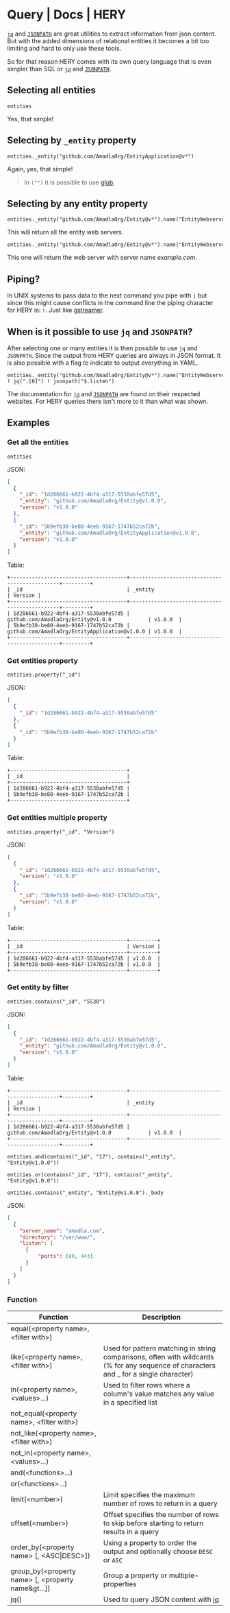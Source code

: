 # Query | Docs | HERY
[`jq`](https://jqlang.github.io/jq/) and [`JSONPATH`](https://jsonpath.com/) are great utilities to extract information from json content. But with the added
dimensions of relational entities it becomes a bit too limiting and hard to only use these tools.

So for that reason HERY comes with its own query language that is even simpler than SQL or [`jq`](https://jqlang.github.io/jq/) and [`JSONPATH`](https://jsonpath.com/).

## Selecting all entities
```heryquery
entities
```
Yes, that simple!

## Selecting by `_entity` property
```heryquery
entities._entity("github.com/AmadlaOrg/EntityApplication@v*")
```

Again, yes, that simple!

> In `("")` it is possible to use [glob](https://en.wikipedia.org/wiki/Glob_(programming)).

## Selecting by any entity property
```heryquery
entities._entity("github.com/AmadlaOrg/Entity@v*").name("EntityWebserver")
```
This will return all the entity web servers.

```heryquery
entities._entity("github.com/AmadlaOrg/Entity@v*").name("EntityWebserver").server_name("example.com")
```
This one will return the web server with server name *example.com*.

## Piping?
In UNIX systems to pass data to the next command you pipe with `|` but since this might cause conflicts in the command line
the piping character for HERY is: `!`. Just like [gstreamer](https://gstreamer.freedesktop.org/).

## When is it possible to use `jq` and `JSONPATH`?
After selecting one or many entities it is then possible to use `jq` and `JSONPATH`. Since the output from HERY queries
are always in JSON format. It is also possible with a flag to indicate to output everything in YAML.

```heryquery
entities._entity("github.com/AmadlaOrg/Entity@v*").name("EntityWebserver") ! jq(".[0]") ! jsonpath("$.listen")
```

The documentation for [`jq`](https://jqlang.github.io/jq/) and [`JSONPATH`](https://jsonpath.com/) are found on their
respected websites. For HERY queries there isn't more to it than what was shown.

## Examples
### Get all the entities
```eql
entities
```

JSON:
```json
[
  {
    "_id": "1d286661-b922-4bf4-a317-5530abfe57d5",
    "_entity": "github.com/AmadlaOrg/Entity@v1.0.0",
    "version": "v1.0.0"
  },
  {
    "_id": "5b9efb38-be80-4eeb-9167-1747b52ca72b",
    "_entity": "github.com/AmadlaOrg/EntityApplication@v1.0.0",
    "version": "v1.0.0"
  }
]
```

Table:
```
+--------------------------------------+-----------------------------------------------+---------+
| _id                                  | _entity                                       | Version |
+--------------------------------------+-----------------------------------------------+---------+
| 1d286661-b922-4bf4-a317-5530abfe57d5 | github.com/AmadlaOrg/Entity@v1.0.0            | v1.0.0  |
| 5b9efb38-be80-4eeb-9167-1747b52ca72b | github.com/AmadlaOrg/EntityApplication@v1.0.0 | v1.0.0  |
+--------------------------------------+-----------------------------------------------+---------+
```

### Get entities property
```eql
entities.property("_id")
```

JSON:
```json
[
  {
    "_id": "1d286661-b922-4bf4-a317-5530abfe57d5"
  },
  {
    "_id": "5b9efb38-be80-4eeb-9167-1747b52ca72b"
  }
]
```

Table:
```
+--------------------------------------+
| _id                                  |
+--------------------------------------+
| 1d286661-b922-4bf4-a317-5530abfe57d5 |
| 5b9efb38-be80-4eeb-9167-1747b52ca72b |
+--------------------------------------+
```

### Get entities multiple property
```eql
entities.property("_id", "Version")
```

JSON:
```json
[
  {
    "_id": "1d286661-b922-4bf4-a317-5530abfe57d5",
    "version": "v1.0.0"
  },
  {
    "_id": "5b9efb38-be80-4eeb-9167-1747b52ca72b",
    "version": "v1.0.0"
  }
]
```

Table:
```
+--------------------------------------+---------+
| _id                                  | Version |
+--------------------------------------+---------+
| 1d286661-b922-4bf4-a317-5530abfe57d5 | v1.0.0  |
| 5b9efb38-be80-4eeb-9167-1747b52ca72b | v1.0.0  |
+--------------------------------------+---------+
```

### Get entity by filter
```eql
entities.contains("_id", "5530")
```

JSON:
```json
[
  {
    "_id": "1d286661-b922-4bf4-a317-5530abfe57d5",
    "_entity": "github.com/AmadlaOrg/Entity@v1.0.0",
    "version": "v1.0.0"
  }
]
```

Table:
```
+--------------------------------------+-----------------------------------------------+---------+
| _id                                  | _entity                                       | Version |
+--------------------------------------+-----------------------------------------------+---------+
| 1d286661-b922-4bf4-a317-5530abfe57d5 | github.com/AmadlaOrg/Entity@v1.0.0            | v1.0.0  |
+--------------------------------------+-----------------------------------------------+---------+
```

```eql
entities.and(contains("_id", "17"), contains("_entity", "Entity@v1.0.0"))
```

```eql
entities.or(contains("_id", "17"), contains("_entity", "Entity@v1.0.0"))
```

```eql
entities.contains("_entity", "Entity@v1.0.0")._body
```

JSON:

```json
[
  {
    "server_name": "amadla.com",
    "directory": "/var/www/",
    "listen": [
      {
          "ports": [80, 443]
      }
    ]
  }
]
```


### Function

| Function                                                    | Description                                                                                                                           |
|-------------------------------------------------------------|---------------------------------------------------------------------------------------------------------------------------------------|
| equal(&lt;property name&gt;, &lt;filter with&gt;)           |                                                                                                                                       |
| like(&lt;property name&gt;, &lt;filter with&gt;)            | Used for pattern matching in string comparisons, often with wildcards (% for any sequence of characters and _ for a single character) |
| in(&lt;property name&gt;, &lt;values&gt;...)                | Used to filter rows where a column's value matches any value in a specified list                                                      |
| not_equal(&lt;property name&gt;, &lt;filter with&gt;)       |                                                                                                                                       |
| not_like(&lt;property name&gt;, &lt;filter with&gt;)        |                                                                                                                                       |
| not_in(&lt;property name&gt;, &lt;values&gt;...)            |                                                                                                                                       |
| and(&lt;functions&gt;...)                                   |                                                                                                                                       |
| or(&lt;functions&gt;...)                                    |                                                                                                                                       |
| limit(&lt;number&gt;)                                       | Limit specifies the maximum number of rows to return in a query                                                                       |
| offset(&lt;number&gt;)                                      | Offset specifies the number of rows to skip before starting to return results in a query                                              |
| order_by(&lt;property name&gt; [, &lt;ASC\|DESC&gt;])       | Using a property to order the output and optionally choose `DESC` or `ASC`                                                            |
| group_by(&lt;property name&gt; [, &lt;property name&gt...]) | Group a property or multiple-properties                                                                                               |
| jq()                                                        | Used to query JSON content with [jq](https://jqlang.github.io/jq/)                                                                    |
